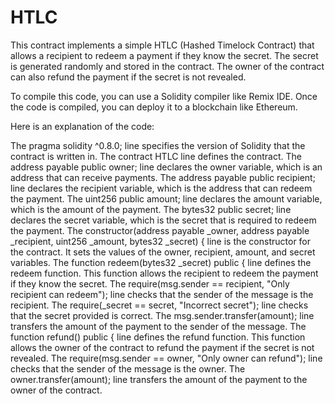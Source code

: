 # HTLC

This contract implements a simple HTLC (Hashed Timelock Contract) that allows a recipient to redeem a payment if they know the secret. The secret is generated randomly and stored in the contract. The owner of the contract can also refund the payment if the secret is not revealed.

To compile this code, you can use a Solidity compiler like Remix IDE. Once the code is compiled, you can deploy it to a blockchain like Ethereum.

Here is an explanation of the code:

The pragma solidity ^0.8.0; line specifies the version of Solidity that the contract is written in.
The contract HTLC line defines the contract.
The address payable public owner; line declares the owner variable, which is an address that can receive payments.
The address payable public recipient; line declares the recipient variable, which is the address that can redeem the payment.
The uint256 public amount; line declares the amount variable, which is the amount of the payment.
The bytes32 public secret; line declares the secret variable, which is the secret that is required to redeem the payment.
The constructor(address payable _owner, address payable _recipient, uint256 _amount, bytes32 _secret) { line is the constructor for the contract. It sets the values of the owner, recipient, amount, and secret variables.
The function redeem(bytes32 _secret) public { line defines the redeem function. This function allows the recipient to redeem the payment if they know the secret.
The require(msg.sender == recipient, "Only recipient can redeem"); line checks that the sender of the message is the recipient.
The require(_secret == secret, "Incorrect secret"); line checks that the secret provided is correct.
The msg.sender.transfer(amount); line transfers the amount of the payment to the sender of the message.
The function refund() public { line defines the refund function. This function allows the owner of the contract to refund the payment if the secret is not revealed.
The require(msg.sender == owner, "Only owner can refund"); line checks that the sender of the message is the owner.
The owner.transfer(amount); line transfers the amount of the payment to the owner of the contract.
